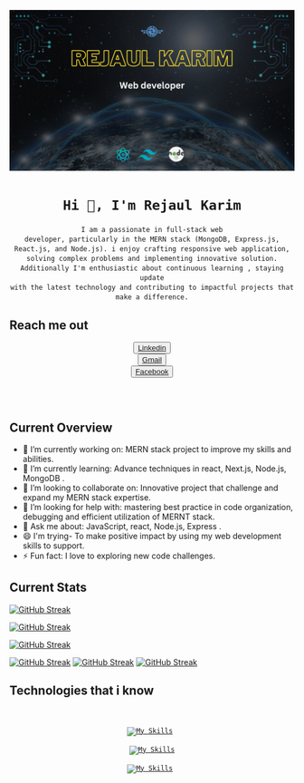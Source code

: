 [![An old rock in the desert](/image/Black%20Flatlay%20Photo%20Motivational%20Finance%20Quote%20Facebook%20Cover.png "Shiprock, New Mexico by Beau Rogers")](https://www.flickr.com/photos/beaurogers/31833779864/in/photolist-Qv3rFw-34mt9F-a9Cmfy-5Ha3Zi-9msKdv-o3hgjr-hWpUte-4WMsJ1-KUQ8N-deshUb-vssBD-6CQci6-8AFCiD-zsJWT-nNfsgB-dPDwZJ-bn9JGn-5HtSXY-6CUhAL-a4UTXB-ugPum-KUPSo-fBLNm-6CUmpy-4WMsc9-8a7D3T-83KJev-6CQ2bK-nNusHJ-a78rQH-nw3NvT-7aq2qf-8wwBso-3nNceh-ugSKP-4mh4kh-bbeeqH-a7biME-q3PtTf-brFpgb-cg38zw-bXMZc-nJPELD-f58Lmo-bXMYG-bz8AAi-bxNtNT-bXMYi-bXMY6-bXMYv)

<code><h1 align="center">Hi 👋, I'm Rejaul Karim</h1></code>

<code><p align="center">I am a passionate in full-stack web developer, particularly in the MERN stack (MongoDB, Express.js, React.js, and Node.js). i enjoy crafting responsive web application, solving complex problems and implementing innovative solution. Additionally I'm enthusiastic about continuous learning , staying update with the latest technology and contributing to impactful projects that make a difference.</p></code> 

## Reach me out
<code><div align="center"><button>[Linkedin](https://www.linkedin.com/in/rejaul-karim-884067297/)</button>
<button>[Gmail](rejaulkarimraju91@gmail.com)</button>
<button>[Facebook](https://www.facebook.com/rejaulkarimraju91/)</button>
</div>
</code>


## Current Overview
- 🔭 I’m currently working on: MERN stack project to improve my skills and abilities.
- 🌱 I’m currently learning: Advance techniques in react, Next.js, Node.js, MongoDB .
- 👯 I’m looking to collaborate on: Innovative project that challenge and expand my MERN stack expertise.
- 🤔 I’m looking for help with: mastering best practice in code organization, debugging and efficient utilization of MERNT stack.
- 💬 Ask me about: JavaScript, react, Node.js, Express .
- 😄 I'm trying- To make positive impact by using my web development skills to support. 
- ⚡ Fun fact: I love to exploring new code challenges.

## Current Stats
[![GitHub Streak](https://github-readme-streak-stats.herokuapp.com?user=Rejaul42&theme=python-dark)](https://git.io/streak-stats)

[![GitHub Streak](https://api.githubtrends.io/user/svg/Rejaul42/langs?time_range=one_year&use_percent=True&include_private=True&loc_metric=changed&compact=True&theme=dark)](https://git.io/streak-stats)

[![GitHub Streak](https://github-profile-summary-cards.vercel.app/api/cards/profile-details?username=Rejaul42&theme=aura_dark
)](https://git.io/streak-stats)

[![GitHub Streak](https://github-profile-summary-cards.vercel.app/api/cards/stats?username=Rejaul42&theme=aura_dark)](https://git.io/streak-stats)
[![GitHub Streak](https://github-profile-summary-cards.vercel.app/api/cards/repos-per-language?username=Rejaul42&theme=aura_dark)](https://git.io/streak-stats)
[![GitHub Streak](https://github-profile-summary-cards.vercel.app/api/cards/most-commit-language?username=Rejaul42&theme=aura_dark)](https://git.io/streak-stats)


## Technologies that i know
<code> <div align="center">[![My Skills](https://skillicons.dev/icons?i=html,css,js,c,figma)](https://skillicons.dev) </div></code>
<code> <div align="center">[![My Skills](https://skillicons.dev/icons?i=firebase,git,github,vercel,bootstrap)](https://skillicons.dev)</div></code>
<code> <div align="center">[![My Skills](https://skillicons.dev/icons?i=tailwind,vite,react,nextjs,nodejs)](https://skillicons.dev) </div></code>







